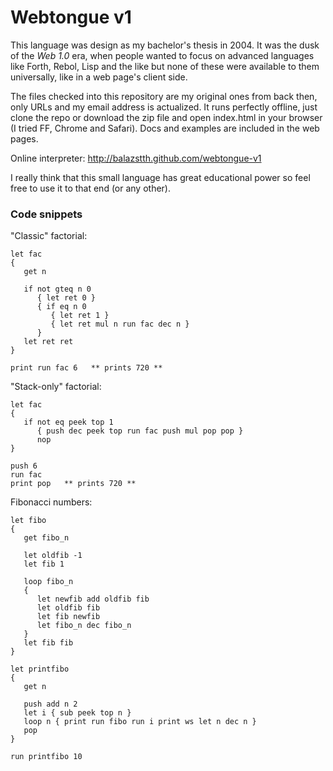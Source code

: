 Webtongue v1
===

This language was design as my bachelor's thesis in 2004. It was the dusk of the _Web 1.0_ era, when people wanted to focus on advanced languages like Forth, Rebol, Lisp and the like but none of these were available to them universally, like in a web page's client side.

The files checked into this repository are my original ones from back then, only URLs and my email address is actualized. It runs perfectly offline, just clone the repo or download the zip file and open index.html in your browser (I tried FF, Chrome and Safari). Docs and examples are included in the web pages.

Online interpreter: http://balazstth.github.com/webtongue-v1

I really think that this small language has great educational power so feel free to use it to that end (or any other).

### Code snippets ###

"Classic" factorial:
    
    let fac
    {
       get n
    
       if not gteq n 0
          { let ret 0 }
          { if eq n 0
             { let ret 1 }
             { let ret mul n run fac dec n }
          }
       let ret ret
    }
    
    print run fac 6   ** prints 720 **
    
"Stack-only" factorial:
    
    let fac
    {
       if not eq peek top 1
          { push dec peek top run fac push mul pop pop }
          nop
    }
    
    push 6
    run fac
    print pop   ** prints 720 **
    
Fibonacci numbers:
    
    let fibo
    {
       get fibo_n
    
       let oldfib -1
       let fib 1
    
       loop fibo_n
       {
          let newfib add oldfib fib
          let oldfib fib
          let fib newfib
          let fibo_n dec fibo_n
       }
       let fib fib
    }
    
    let printfibo
    {
       get n
    
       push add n 2
       let i { sub peek top n }
       loop n { print run fibo run i print ws let n dec n }
       pop
    }
    
    run printfibo 10

